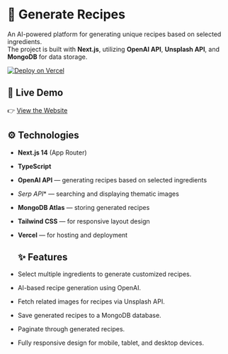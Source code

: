 # 🥗 Generate Recipes

An AI-powered platform for generating unique recipes based on selected ingredients.  
The project is built with **Next.js**, utilizing **OpenAI API**, **Unsplash API**, and **MongoDB** for data storage.

[![Deploy on Vercel](https://img.shields.io/badge/Deploy-Vercel-000?logo=vercel)](https://generate-recipes.vercel.app)

## 🚀 Live Demo

👉 [View the Website](https://generate-recipes-icks.vercel.app/)

## ⚙️ Technologies

- **Next.js 14** (App Router)
- **TypeScript**
- **OpenAI API** — generating recipes based on selected ingredients
- *Serp API** — searching and displaying thematic images
- **MongoDB Atlas** — storing generated recipes
- **Tailwind CSS** — for responsive layout design
- **Vercel** — for hosting and deployment

  ## ✨ Features

- Select multiple ingredients to generate customized recipes.
- AI-based recipe generation using OpenAI.
- Fetch related images for recipes via Unsplash API.
- Save generated recipes to a MongoDB database.
- Paginate through generated recipes.
- Fully responsive design for mobile, tablet, and desktop devices.
